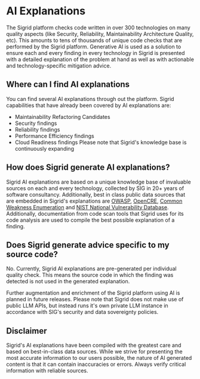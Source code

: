 # AI Explanations
The Sigrid platform checks code written in over 300 technologies on many quality aspects (like Security, Reliability, Maintainability Architecture Quality, etc).
This amounts to tens of thousands of unique code checks that are performed by the Sigrid platform.
Generative AI is used as a solution to ensure each and every finding in every technology in Sigrid is presented with a detailed explanation of the problem at hand as well as with actionable and technology-specific mitigation advice.

## Where can I find AI explanations
You can find several AI explanations through out the platform. 
Sigrid capabilities that have already been covered by AI explanations are:
- Maintainability Refactoring Candidates
- Security findings
- Reliability findings
- Performance Efficiency findings
- Cloud Readiness findings
Please note that Sigrid's knowledge base is continuously expanding

## How does Sigrid generate AI explanations?
Sigrid AI explanations are based on a unique knowledge base of invaluable sources on each and every technology, collected by SIG in 20+ years of software consultancy.
Additionally, best in class public data sources that are embedded in Sigrid's explanations are [OWASP](https://owasp.org), [OpenCRE](https://opencre.org), [Common Weakness Enumeration](https://cwe.mitre.org) and [NIST National Vulnerability Database](https://nvd.nist.gov/). Additionally, documentation from code scan tools that Sigrid uses for its code analysis are used to compile the best possible explanation of a finding.

## Does Sigrid generate advice specific to my source code?
No. Currently, Sigrid AI explanations are pre-generated per individual quality check. This means the source code in which the finding was detected is not used in the generated explanation. 

Further augmentation and enrichment of the Sigrid platform using AI is planned in future releases. Please note that Sigrid does not make use of public LLM APIs, but instead runs it's own private LLM instance in accordance with SIG's security and data sovereignty policies.

## Disclaimer
Sigrid's AI explanations have been compiled with the greatest care and based on best-in-class data sources. While we strive for presenting the most accurate information to our users possible, the nature of AI generated content is that it can contain inaccuracies or errors. Always verify critical information with reliable sources.
